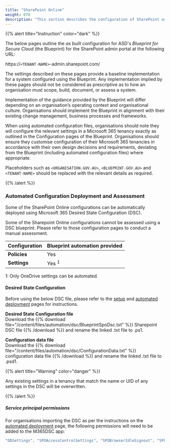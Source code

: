 ```yaml
---
title: "SharePoint Online"
weight: 070
description: "This section describes the configuration of SharePoint associated with systems built according to guidance in ASD's Blueprint for Secure Cloud."
---
```


{{% alert title="Instruction" color="dark" %}}

The below pages outline the _as built_ configuration for ASD's _Blueprint for Secure Cloud_ (the Blueprint) for the SharePoint admin portal at the following URL:

https://`<TENANT-NAME>`-admin.sharepoint.com/

The settings described on these pages provide a baseline implementation for a system configured using the Blueprint. Any implementation implied by these pages should not be considered as prescriptive as to how an organisation must scope, build, document, or assess a system.

Implementation of the guidance provided by the Blueprint will differ depending on an organisation’s operating context and organisational culture. Organisations should implement the Blueprint in alignment with their existing change management, business processes and frameworks.

When using automated configuration files, organisations should note they will configure the relevant settings in a Microsoft 365 tenancy exactly as outlined in the Configuration pages of the Blueprint. Organisations should ensure they customise configuration of their Microsoft 365 tenancies in accordance with their own design decisions and requirements, deviating from the Blueprint (including automated configuration files) where appropriate.

Placeholders such as `<ORGANISATION.GOV.AU>`, `<BLUEPRINT.GOV.AU>` and `<TENANT-NAME>` should be replaced with the relevant details as required.

{{% /alert %}}

### Automated Configuration Deployment and Assessment

Some of the SharePoint Online configurations can be automatically deployed using Microsoft 365 Desired State Configuration (DSC).

Some of the Sharepoint Online configurations cannot be assessed using a DSC blueprint. Please refer to those configuration pages to conduct a manual assessment.

| Configuration | Blueprint automation provided |
| ------------- | ----------------------------- |
| **Policies**  | Yes                           |
| **Settings**  | Yes <sup>1</sup>              |

1: Only OneDrive settings can be automated.

#### Desired State Configuration

Before using the below DSC file, please refer to the [setup](/tools/deployment-and-assessment/desired-state-configuration-setup) and [automated deployment](/tools/deployment-and-assessment/automated-deployment) pages for instructions.

**Desired State Configuration file**<br>Download the {{% download file="/content/files/automation/dsc/BlueprintSpoDsc.txt" %}} Sharepoint DSC file {{% /download %}} and rename the linked .txt file to .ps1.

**Configuration data file**<br>Download the {{% download file="/content/files/automation/dsc/ConfigurationData.txt" %}} configuration data file {{% /download %}} and rename the linked .txt file to .psd1.

{{% alert title="Warning" color="danger" %}}

Any existing settings in a tenancy that match the name or UID of any settings in the DSC will be overwritten.

{{% /alert %}}

##### Service principal permissions

For organisations importing the DSC as per the instructions on the [automated deployment](/tools/deployment-and-assessment/automated-deployment) page, the following permissions will need to be added to the M365DSC app:

```powershell
"ODSettings", "SPOAccessControlSettings", "SPOBrowserIdleSignout", "SPOSearchManagedProperty", "SPOSearchResultSource", "SPOSharingSettings"
```
